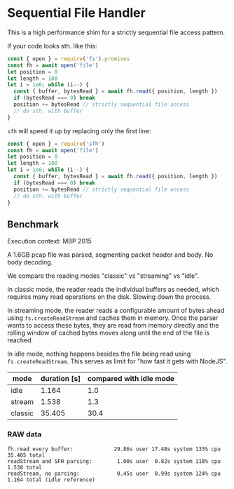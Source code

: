 # Sequential File Handler
This is a high performance shim for a strictly sequential file access pattern.

If your code looks sth. like this:

```js
const { open } = require('fs').promises
const fh = await open('file')
let position = 0
let length = 100
let i = 1e6; while (i--) {
  const { buffer, bytesRead } = await fh.read({ position, length })
  if (bytesRead === 0) break
  position += bytesRead // strictly sequential file access
  // do sth. with buffer
}
```

`sfh` will speed it up by replacing only the first line:

```js
const { open } = require('sfh')
const fh = await open('file')
let position = 0
let length = 100
let i = 1e6; while (i--) {
  const { buffer, bytesRead } = await fh.read({ position, length })
  if (bytesRead === 0) break
  position += bytesRead // strictly sequential file access
  // do sth. with buffer
}
```


## Benchmark

Execution context: MBP 2015

A 1.6GB pcap file was parsed, segmenting packet header and body. No body decoding.

We compare the reading modes "classic" vs "streaming" vs "idle".

In classic mode, the reader reads the individual buffers as needed, which requires
many read operations on the disk. Slowing down the process.

In streaming mode, the reader reads a configurable amount of bytes ahead using
`fs.createReadStream` and caches them in memory. Once the parser wants to access
these bytes, they are read from memory directly and the rolling window of cached
bytes moves along  until the end of the file is reached.

In idle mode, nothing happens besides the file being read using `fs.createReadStream`.
This serves as limit for "how fast it gets with NodeJS".

|   mode  | duration [s] | compared with idle mode
|---------|--------------|---
|   idle  |    1.164     |  1.0
|  stream |    1.538     |  1.3
| classic |   35.405     | 30.4


### RAW data

```
fh.read every buffer:             29.86s user 17.48s system 133% cpu 35.405 total
readStream and SFH parsing:        1.00s user  0.82s system 118% cpu  1.538 total
readStream, no parsing:            0.45s user  0.99s system 124% cpu  1.164 total (idle reference)
```
